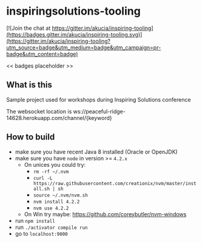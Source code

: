 # inspiringsolutions-tooling

[![Join the chat at https://gitter.im/akucia/inspiring-tooling](https://badges.gitter.im/akucia/inspiring-tooling.svg)](https://gitter.im/akucia/inspiring-tooling?utm_source=badge&utm_medium=badge&utm_campaign=pr-badge&utm_content=badge)

<< badges placeholder >>

## What is this

Sample project used for workshops during Inspiring Solutions conference

The websocket location is ws://peaceful-ridge-14628.herokuapp.com/channel/{keyword}

## How to build

- make sure you have recent Java 8 installed (Oracle or OpenJDK)
- make sure you have `node` in version >= `4.2.x`
    - On unices you could try:
        - `rm -rf ~/.nvm`
        - `curl -L https://raw.githubusercontent.com/creationix/nvm/master/install.sh | sh`
        - `source ~/.nvm/nvm.sh`
        - `nvm install 4.2.2`
        - `nvm use 4.2.2`
    - On Win try maybe: https://github.com/coreybutler/nvm-windows
- run `npm install`
- run `./activator compile run`
- go to `localhost:9000`

